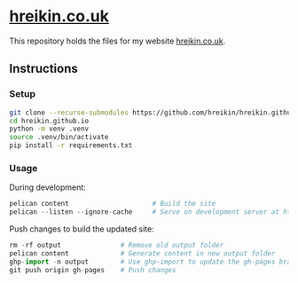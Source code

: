 # [hreikin.co.uk](https://hreikin.co.uk)

This repository holds the files for my website [hreikin.co.uk](https://hreikin.co.uk).

## Instructions

### Setup

```sh
git clone --recurse-submodules https://github.com/hreikin/hreikin.github.io.git     # Clone repository
cd hreikin.github.io                                                                # Change in to the new repository
python -m venv .venv                                                                # Create venv
source .venv/bin/activate                                                           # Source venv
pip install -r requirements.txt                                                     # Install development requirements
```

### Usage

During development:

```python
pelican content                     # Build the site
pelican --listen --ignore-cache     # Serve on development server at http://127.0.0.1:8000
```

Push changes to build the updated site:

```python
rm -rf output               # Remove old output folder
pelican content             # Generate content in new output folder
ghp-import -n output        # Use ghp-import to update the gh-pages branch
git push origin gh-pages    # Push changes
```